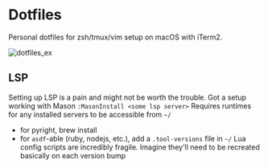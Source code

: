 # Dotfiles

Personal dotfiles for zsh/tmux/vim setup on macOS with iTerm2.

![dotfiles_ex](https://user-images.githubusercontent.com/7563104/187282092-60c55763-27e8-45a2-8e82-ed10feecf009.jpg)

## LSP
Setting up LSP is a pain and might not be worth the trouble.
Got a setup working with Mason
`:MasonInstall <some lsp server>`
Requires runtimes for any installed servers to be accessible from `~/`
- for pyright, brew install
- for `asdf`-able (ruby, nodejs, etc.), add a `.tool-versions` file in `~/` 
Lua config scripts are incredibly fragile. Imagine they'll need to be recreated basically on each version bump
